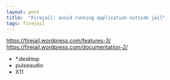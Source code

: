 ```yaml
---
layout: post
title:  "Firejail: avoid running application outside jail"
tags: firejail
---
```


https://firejail.wordpress.com/features-3/
https://firejail.wordpress.com/documentation-2/

- *.desktop
- pulseaudio
- X11
